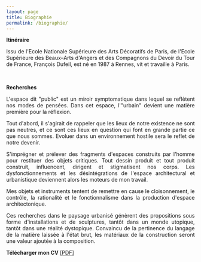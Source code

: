 ```yaml
---
layout: page
title: Biographie
permalink: /biographie/
---
```


<span style="font-weight: bold;">Itin&eacute;raire</span> 

<p style="text-align:justify">
Issu de l&#39;Ecole Nationale Sup&eacute;rieure des Arts D&eacute;coratifs de Paris, de l&#39;Ecole Sup&eacute;rieure des Beaux&ndash;Arts d&#39;Angers et des Compagnons du Devoir du Tour de France, Fran&ccedil;ois Dufeil, est n&eacute; en 1987 &agrave; Rennes, vit et travaille &agrave; Paris.
</p>
<br/>

<span style="font-weight: bold;">Recherches</span> 

<p style="text-align:justify">
L'espace dit "public" est un miroir symptomatique dans lequel se refl&egrave;tent nos modes de pens&eacute;es. Dans cet espace, l'"urbain" devient une mati&egrave;re premi&egrave;re pour la r&eacute;flexion.
</p> 

<p style="text-align:justify">
Tout d'abord, il s'agirait de rappeler que les lieux de notre existence ne sont pas neutres, et ce sont ces lieux en question qui font en grande partie ce que nous sommes. Evoluer dans un environnement hostile sera le reflet de notre devenir. 
</p> 

<p style="text-align:justify">
S&#39;impr&eacute;gner et pr&eacute;lever des fragments d&#39;espaces construits par l&#39;homme pour restituer des objets critiques. Tout dessin produit et tout produit construit, influencent, dirigent et stigmatisent nos corps. Les dysfonctionnements et les d&eacute;sint&eacute;grations de l&#39;espace architectural et urbanistique deviennent alors les moteurs de mon travail.
</p> 

<p style="text-align:justify">
Mes objets et instruments tentent de remettre en cause le cloisonnement, le contr&ocirc;le, la rationalit&eacute; et le fonctionnalisme dans la production d&#39;espace architectonique.
</p> 

<p style="text-align:justify">
Ces recherches dans le paysage urbanis&eacute; g&eacute;n&egrave;rent des propositions sous forme d&#39;installations et de sculptures, tant&ocirc;t dans un monde utopique, tant&ocirc;t dans une r&eacute;alit&eacute; dystopique.
Convaincu de la pertinence du langage de la mati&egrave;re laiss&eacute;e &agrave; l'&eacute;tat brut, les mat&eacute;riaux de la construction seront une valeur ajout&eacute;e &agrave; la composition.  
</p> 


<p style="text-align:justify">
<span style="font-weight: bold;">T&eacute;l&eacute;charger mon CV</span> <a href="#" onclick='window.open("https://www.dropbox.com/s/kd9w1o2c63to8m0/CV_Francois_Dufeil.pdf?raw=1");return false;'>[PDF]</a>
</p>
